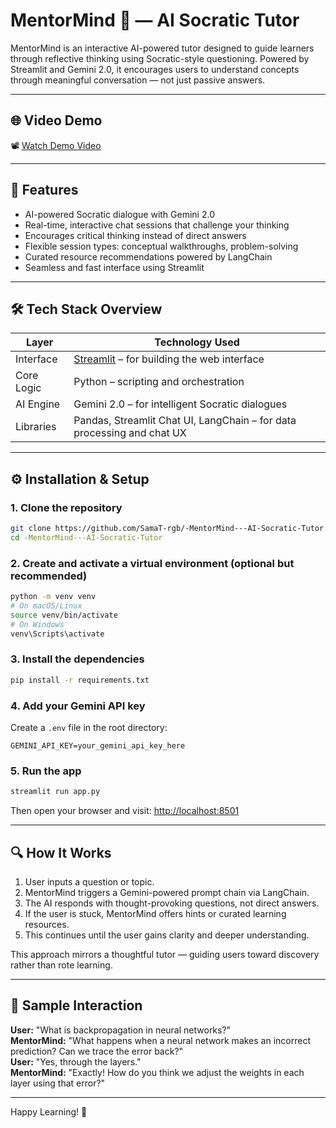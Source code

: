 
# MentorMind 🧠 — AI Socratic Tutor

MentorMind is an interactive AI-powered tutor designed to guide learners through reflective thinking using Socratic-style questioning. Powered by Streamlit and Gemini 2.0, it encourages users to understand concepts through meaningful conversation — not just passive answers.

---

## 🌐 Video Demo

📽️ [Watch Demo Video](https://drive.google.com/file/d/1NPsYcbIDUAdt_zL6PhbXIBJugoTuS6wE/view?usp=drive_link)

---

## 🚀 Features

-  AI-powered Socratic dialogue with Gemini 2.0  
-  Real-time, interactive chat sessions that challenge your thinking  
-  Encourages critical thinking instead of direct answers  
-  Flexible session types: conceptual walkthroughs, problem-solving  
-  Curated resource recommendations powered by LangChain  
-  Seamless and fast interface using Streamlit  

---

## 🛠 Tech Stack Overview

| Layer        | Technology Used                                                           |
|--------------|----------------------------------------------------------------------------|
| Interface    |  [Streamlit](https://streamlit.io/) – for building the web interface    |
| Core Logic   |  Python – scripting and orchestration                                    |
| AI Engine    |  Gemini 2.0 – for intelligent Socratic dialogues                         |
| Libraries    |  Pandas, Streamlit Chat UI, LangChain – for data processing and chat UX |

---

## ⚙️ Installation & Setup

### 1. Clone the repository

```bash
git clone https://github.com/SamaT-rgb/-MentorMind---AI-Socratic-Tutor.git
cd -MentorMind---AI-Socratic-Tutor
```

### 2. Create and activate a virtual environment (optional but recommended)

```bash
python -m venv venv
# On macOS/Linux
source venv/bin/activate
# On Windows
venv\Scripts\activate
```

### 3. Install the dependencies

```bash
pip install -r requirements.txt
```

### 4. Add your Gemini API key

Create a `.env` file in the root directory:

```env
GEMINI_API_KEY=your_gemini_api_key_here
```

### 5. Run the app

```bash
streamlit run app.py
```

Then open your browser and visit: [http://localhost:8501](http://localhost:8501)

---

## 🔍 How It Works

1. User inputs a question or topic.
2. MentorMind triggers a Gemini-powered prompt chain via LangChain.
3. The AI responds with thought-provoking questions, not direct answers.
4. If the user is stuck, MentorMind offers hints or curated learning resources.
5. This continues until the user gains clarity and deeper understanding.

This approach mirrors a thoughtful tutor — guiding users toward discovery rather than rote learning.

---

## 💬 Sample Interaction

**User:** "What is backpropagation in neural networks?"  
**MentorMind:** "What happens when a neural network makes an incorrect prediction? Can we trace the error back?"  
**User:** "Yes, through the layers."  
**MentorMind:** "Exactly! How do you think we adjust the weights in each layer using that error?"

---

Happy Learning! 🌟
